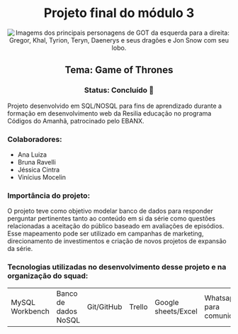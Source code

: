 <h1 align="center"> Projeto final do módulo 3 </h1>


<p align="center">
  <img src="https://user-images.githubusercontent.com/84092607/171520017-305e76d3-0755-4936-8417-9a3a321c37c0.gif" alt="Imagems dos principais personagens de GOT da esquerda para a direita: Gregor, Khal, Tyrion, Teryn, Daenerys e seus dragões e Jon Snow com seu lobo."/>
</p>


<h2 align="center">  Tema: Game of Thrones </h2>

<h3 align="center">  Status: Concluído 🚀 </h3>

<p>Projeto desenvolvido em SQL/NOSQL para fins de aprendizado durante a formação em desenvolvimento web da Resilia educação no programa Códigos do Amanhã, patrocinado pelo EBANX.</p>

### Colaboradores:
* Ana Luiza
* Bruna Ravelli
* Jéssica Cintra
* Vinícius Mocelin

### Importância do projeto:
<p>
  O projeto teve como objetivo modelar banco de dados para responder perguntar pertinentes tanto ao conteúdo em si da série como questões relacionadas a aceitação do público baseado em avaliações de episódios.
  Esse mapeamento pode ser utilizado em campanhas de marketing, direcionamento de investimentos e criação de novos projetos de expansão da série. 
</p>


### Tecnologias utilizadas no desenvolvimento desse projeto e na organização do squad:
<table>
  <tr>
    <td>
      MySQL Workbench
    </td>
    <td>
    Banco de dados NoSQL
    </td>
    <td>
       Git/GitHub
    </td>
    <td>
    Trello
    </td>
    <td>
       Google sheets/Excel
    </td>
    <td>
      Whatsapp para comunicação 
    </td>
    <td>
      Discord para reuniões síncronas
    </td>
    <td>
      Canva
    </td>
    <td>
      Google Drive
    </td>
    </tr>
    
 




 
 


 
 

</table>
